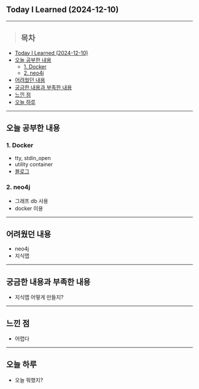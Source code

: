 ## Today I Learned (2024-12-10)
---
> ## 목차
- [Today I Learned (2024-12-10)](#today-i-learned-2024-12-10)
- [오늘 공부한 내용](#오늘-공부한-내용)
  - [1. Docker](#1-docker)
  - [2. neo4j](#2-neo4j)
- [어려웠던 내용](#어려웠던-내용)
- [궁금한 내용과 부족한 내용](#궁금한-내용과-부족한-내용)
- [느낀 점](#느낀-점)
- [오늘 하루](#오늘-하루)
---

## 오늘 공부한 내용
### 1. Docker
- tty, stdin_open
- utility container
- [블로그](https://mane-datalab.tistory.com/entry/Docker-tty-stdinopen)
### 2. neo4j
- 그래프 db 사용
- docker 이용
---
## 어려웠던 내용
- neo4j
- 지식맵 
---
## 궁금한 내용과 부족한 내용
- 지식맵 어떻게 만들지?
---
## 느낀 점
- 어렵다
---
## 오늘 하루
- 오늘 뭐했지?
<!-- <img src="이미지 주소" width="100%" height="100%"/> -->
